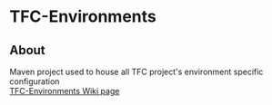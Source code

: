 # TFC-Environments
## About
Maven project used to house all TFC project's environment specific configuration  
[TFC-Environments Wiki page](https://github.com/atos-tfc/TFC-Environments/wiki)
